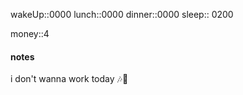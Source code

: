wakeUp::0000
lunch::0000
dinner::0000
sleep:: 0200

money::4

#### notes
i don't wanna work today 🎶🐺